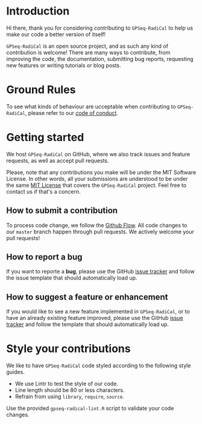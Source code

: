 # Introduction

Hi there, thank you for considering contributing to `GPSeq-RadiCal` to help us make our code a better version of itself!

`GPSeq-RadiCal` is an open source project, and as such any kind of contribution is welcome!
There are many ways to contribute, from improving the code, the documentation,
submitting bug reports, requesting new features or writing tutorials or blog posts.

# Ground Rules

To see what kinds of behaviour are ucceptable when contributing to `GPSeq-RadiCal`,
please refer to our [code of conduct](CODE_OF_CONDUCT.md).

# Getting started

We host `GPSeq-RadiCal` on GitHub, where we also track issues and feature requests, as well as accept pull requests.

Please, note that any contributions you make will be under the MIT Software License.
In other words, all your submissions are understood to be under the same
[MIT License](http://choosealicense.com/licenses/mit/) that covers the `GPSeq-RadiCal` project.
Feel free to contact us if that's a concern.

## How to submit a contribution

To process code change, we follow the [Github Flow](https://guides.github.com/introduction/flow/index.html).
All code changes to our `master` branch happen through pull requests. We actively welcome your pull requests!

## How to report a bug

If you want to reporte a **bug**, please use the GitHub [issue tracker](https://github.com/ggirelli/GPSeq-RadiCal/issues)
and follow the issue template that should automatically load up.

## How to suggest a feature or enhancement

If you would like to see a new feature implemented in `GPSeq-RadiCal`,
or to have an already existing feature improved, please use the GitHub
[issue tracker](https://github.com/ggirelli/GPSeq-RadiCal/issues) and follow the template that should automatically load up.

# Style your contributions

We like to have `GPSeq-RadiCal` code styled according to the following style guides.

- We use Lintr to test the style of our code.
- Line length should be 80 or less characters.
- Refrain from using `library`, `require`, `source`.

Use the provided `gpseq-radical-lint.R` script to validate your code changes.
